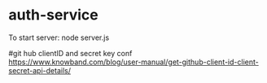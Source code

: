 # auth-service

To start server: node server.js

#git hub clientID and secret key conf
https://www.knowband.com/blog/user-manual/get-github-client-id-client-secret-api-details/
